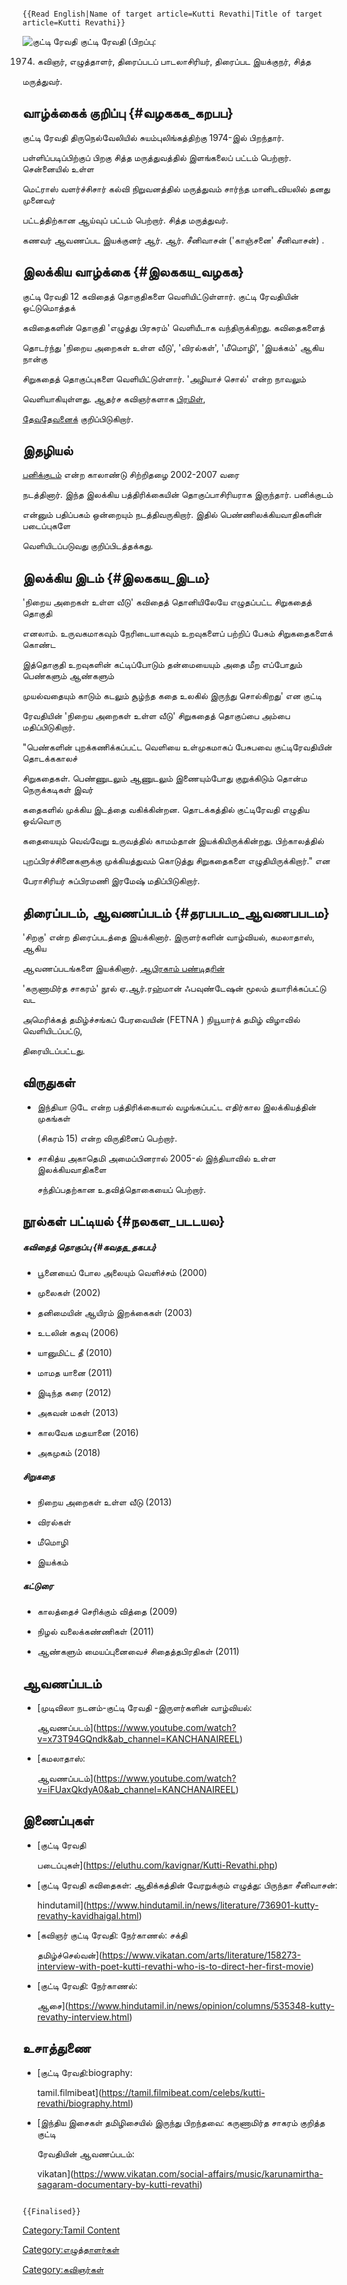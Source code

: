 ```{=mediawiki}
{{Read English|Name of target article=Kutti Revathi|Title of target article=Kutti Revathi}}
```
![குட்டி ரேவதி](குட்டி_ரேவதி1.png "குட்டி ரேவதி") குட்டி ரேவதி (பிறப்பு:
1974) கவிஞர், எழுத்தாளர், திரைப்படப் பாடலாசிரியர், திரைப்பட இயக்குநர், சித்த
மருத்துவர்.

## வாழ்க்கைக் குறிப்பு {#வழககக_கறபப}

குட்டி ரேவதி திருநெல்வேலியில் சுயம்புலிங்கத்திற்கு 1974-இல் பிறந்தார்.
பள்ளிப்படிப்பிற்குப் பிறகு சித்த மருத்துவத்தில் இளங்கலைப் பட்டம் பெற்றார். சென்னையில் உள்ள
மெட்ராஸ் வளர்ச்சிசார் கல்வி நிறுவனத்தில் மருத்துவம் சார்ந்த மானிடவியலில் தனது முனைவர்
பட்டத்திற்கான ஆய்வுப் பட்டம் பெற்றார். சித்த மருத்துவர்.

கணவர் ஆவணப்பட இயக்குனர் ஆர். ஆர். சீனிவாசன் (\'காஞ்சனை\' சீனிவாசன்) .

## இலக்கிய வாழ்க்கை {#இலககய_வழகக}

குட்டி ரேவதி 12 கவிதைத் தொகுதிகளை வெளியிட்டுள்ளார். குட்டி ரேவதியின் ஒட்டுமொத்தக்
கவிதைகளின் தொகுதி \'எழுத்து பிரசுரம்' வெளியீடாக வந்திருக்கிறது. கவிதைகளைத்
தொடர்ந்து \'நிறைய அறைகள் உள்ள வீடு', \'விரல்கள்', \'மீமொழி', \'இயக்கம்' ஆகிய நான்கு
சிறுகதைத் தொகுப்புகளை வெளியிட்டுள்ளார். \'அழியாச் சொல்' என்ற நாவலும்
வெளியாகியுள்ளது. ஆதர்ச கவிஞர்களாக [பிரமிள்](பிரமிள் "wikilink"),
[தேவதேவனைக](தேவதேவன் "wikilink")் குறிப்பிடுகிறார்.

## இதழியல்

[பனிக்குடம்](பனிக்குடம் "wikilink") என்ற காலாண்டு சிற்றிதழை 2002-2007 வரை
நடத்தினார். இந்த இலக்கிய பத்திரிக்கையின் தொகுப்பாசிரியராக இருந்தார். பனிக்குடம்
என்னும் பதிப்பகம் ஒன்றையும் நடத்திவருகிறார். இதில் பெண்ணிலக்கியவாதிகளின் படைப்புகளே
வெளியிடப்படுவது குறிப்பிடத்தக்கது.

## இலக்கிய இடம் {#இலககய_இடம}

\'நிறைய அறைகள் உள்ள வீடு\' கவிதைத் தொனியிலேயே எழுதப்பட்ட சிறுகதைத் தொகுதி
எனலாம். உருவகமாகவும் நேரிடையாகவும் உறவுகளைப் பற்றிப் பேசும் சிறுகதைகளைக் கொண்ட
இத்தொகுதி உறவுகளின் கட்டிப்போடும் தன்மையையும் அதை மீற எப்போதும் பெண்களும் ஆண்களும்
முயல்வதையும் காடும் கடலும் சூழ்ந்த கதை உலகில் இருந்து சொல்கிறது' என குட்டி
ரேவதியின் 'நிறைய அறைகள் உள்ள வீடு' சிறுகதைத் தொகுப்பை அம்பை மதிப்பிடுகிறார்.

\"பெண்களின் புறக்கணிக்கப்பட்ட வெளியை உள்முகமாகப் பேசுபவை குட்டிரேவதியின் தொடக்ககாலச்
சிறுகதைகள். பெண்ணுடலும் ஆணுடலும் இணையும்போது குறுக்கிடும் தொன்ம நெருக்கடிகள் இவர்
கதைகளில் முக்கிய இடத்தை வகிக்கின்றன. தொடக்கத்தில் குட்டிரேவதி எழுதிய ஒவ்வொரு
கதையையும் வெவ்வேறு உருவத்தில் காமம்தான் இயக்கியிருக்கின்றது. பிற்காலத்தில்
புறப்பிரச்சினைகளுக்கு முக்கியத்துவம் கொடுத்து சிறுகதைகளை எழுதியிருக்கிறார்.\" என
பேராசிரியர் சுப்பிரமணி இரமேஷ் மதிப்பிடுகிறார்.

## திரைப்படம், ஆவணப்படம் {#தரபபடம_ஆவணபபடம}

'சிறகு' என்ற திரைப்படத்தை இயக்கினார். இருளர்களின் வாழ்வியல், கமலாதாஸ், ஆகிய
ஆவணப்படங்களை இயக்கினார். [ஆபிரகாம் பண்டிதரின்](ஆபிரகாம்_பண்டிதர் "wikilink")
\'கருணாமிர்த சாகரம்\' நூல் ஏ.ஆர்.ரஹ்மான் ஃபவுண்டேஷன் மூலம் தயாரிக்கப்பட்டு வட
அமெரிக்கத் தமிழ்ச்சங்கப் பேரவையின் (FETNA ) நியூயார்க் தமிழ் விழாவில் வெளியிடப்பட்டு,
திரையிடப்பட்டது.

## விருதுகள்

-   இந்தியா டுடே என்ற பத்திரிக்கையால் வழங்கப்பட்ட எதிர்கால இலக்கியத்தின் முகங்கள்
    (சிகரம் 15) என்ற விருதினைப் பெற்றார்.
-   சாகித்ய அகாதெமி அமைப்பினரால் 2005-ல் இந்தியாவில் உள்ள இலக்கியவாதிகளை
    சந்திப்பதற்கான உதவித்தொகையைப் பெற்றார்.

## நூல்கள் பட்டியல் {#நலகள_படடயல}

##### கவிதைத் தொகுப்பு {#கவதத_தகபப}

-   பூனையைப் போல அலையும் வெளிச்சம் (2000)
-   முலைகள் (2002)
-   தனிமையின் ஆயிரம் இறக்கைகள் (2003)
-   உடலின் கதவு (2006)
-   யானுமிட்ட தீ (2010)
-   மாமத யானை (2011)
-   இடிந்த கரை (2012)
-   அகவன் மகள் (2013)
-   காலவேக மதயானை (2016)
-   அகமுகம் (2018)

##### சிறுகதை

-   நிறைய அறைகள் உள்ள வீடு (2013)
-   விரல்கள்
-   மீமொழி
-   இயக்கம்

##### கட்டுரை

-   காலத்தைச் செரிக்கும் வித்தை (2009)
-   நிழல் வலைக்கண்ணிகள் (2011)
-   ஆண்களும் மையப்புனைவைச் சிதைத்தபிரதிகள் (2011)

## ஆவணப்படம்

-   [முடிவிலா நடனம்-குட்டி ரேவதி -இருளர்களின் வாழ்வியல்:
    ஆவணப்படம்](https://www.youtube.com/watch?v=x73T94GQndk&ab_channel=KANCHANAIREEL)
-   [கமலாதாஸ்:
    ஆவணப்படம்](https://www.youtube.com/watch?v=iFUaxQkdyA0&ab_channel=KANCHANAIREEL)

## இணைப்புகள்

-   [குட்டி ரேவதி
    படைப்புகள்](https://eluthu.com/kavignar/Kutti-Revathi.php)
-   [குட்டி ரேவதி கவிதைகள்: ஆதிக்கத்தின் வேரறுக்கும் எழுத்து: பிருந்தா சீனிவாசன்:
    hindutamil](https://www.hindutamil.in/news/literature/736901-kutty-revathy-kavidhaigal.html)
-   [கவிஞர் குட்டி ரேவதி: நேர்காணல்: சக்தி
    தமிழ்ச்செல்வன்](https://www.vikatan.com/arts/literature/158273-interview-with-poet-kutti-revathi-who-is-to-direct-her-first-movie)
-   [குட்டி ரேவதி: நேர்காணல்:
    ஆசை](https://www.hindutamil.in/news/opinion/columns/535348-kutty-revathy-interview.html)

## உசாத்துணை

-   [குட்டி ரேவதி:biography:
    tamil.filmibeat](https://tamil.filmibeat.com/celebs/kutti-revathi/biography.html)
-   [இந்திய இசைகள் தமிழிசையில் இருந்து பிறந்தவை: கருணாமிர்த சாகரம் குறித்த குட்டி
    ரேவதியின் ஆவணப்படம்:
    vikatan](https://www.vikatan.com/social-affairs/music/karunamirtha-sagaram-documentary-by-kutti-revathi)

```{=mediawiki}
{{Finalised}}
```
[Category:Tamil Content](Category:Tamil_Content "wikilink")
[Category:எழுத்தாளர்கள்](Category:எழுத்தாளர்கள் "wikilink")
[Category:கவிஞர்கள்](Category:கவிஞர்கள் "wikilink")
